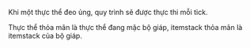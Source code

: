 Khi một thực thể đeo ủng, quy trình sẽ được thực thi mỗi tick.

Thực thể thỏa mãn là thực thể đang mặc bộ giáp, itemstack thỏa mãn là itemstack của bộ giáp.